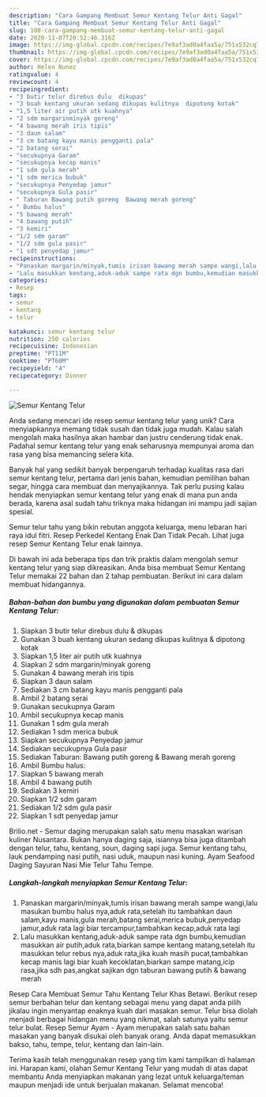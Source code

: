 ```yaml
---
description: "Cara Gampang Membuat Semur Kentang Telur Anti Gagal"
title: "Cara Gampang Membuat Semur Kentang Telur Anti Gagal"
slug: 108-cara-gampang-membuat-semur-kentang-telur-anti-gagal
date: 2020-11-07T20:52:46.316Z
image: https://img-global.cpcdn.com/recipes/7e9af3ad0a4faa5a/751x532cq70/semur-kentang-telur-foto-resep-utama.jpg
thumbnail: https://img-global.cpcdn.com/recipes/7e9af3ad0a4faa5a/751x532cq70/semur-kentang-telur-foto-resep-utama.jpg
cover: https://img-global.cpcdn.com/recipes/7e9af3ad0a4faa5a/751x532cq70/semur-kentang-telur-foto-resep-utama.jpg
author: Helen Nunez
ratingvalue: 4
reviewcount: 4
recipeingredient:
- "3 butir telur direbus dulu  dikupas"
- "3 buah kentang ukuran sedang dikupas kulitnya  dipotong kotak"
- "1,5 liter air putih utk kuahnya"
- "2 sdm margarinminyak goreng"
- "4 bawang merah iris tipis"
- "3 daun salam"
- "3 cm batang kayu manis pengganti pala"
- "2 batang serai"
- "secukupnya Garam"
- "secukupnya kecap manis"
- "1 sdm gula merah"
- "1 sdm merica bubuk"
- "secukupnya Penyedap jamur"
- "secukupnya Gula pasir"
- " Taburan Bawang putih goreng  Bawang merah goreng"
- " Bumbu halus"
- "5 bawang merah"
- "4 bawang putih"
- "3 kemiri"
- "1/2 sdm garam"
- "1/2 sdm gula pasir"
- "1 sdt penyedap jamur"
recipeinstructions:
- "Panaskan margarin/minyak,tumis irisan bawang merah sampe wangi,lalu masukan bumbu halus nya,aduk rata,setelah itu tambahkan daun salam,kayu manis,gula merah,batang serai,merica bubuk,penyedap jamur,aduk rata lagi biar tercampur,tambahkan kecap,aduk rata lagi"
- "Lalu masukkan kentang,aduk-aduk sampe rata dgn bumbu,kemudian masukkan air putih,aduk rata,biarkan sampe kentang matang,setelah itu masukkan telur rebus nya,aduk rata,jika kuah masih pucat,tambahkan kecap manis lagi biar kuah kecoklatan,biarkan sampe matang,icip rasa,jika sdh pas,angkat sajikan dgn taburan bawang putih &amp; bawang merah"
categories:
- Resep
tags:
- semur
- kentang
- telur

katakunci: semur kentang telur 
nutrition: 250 calories
recipecuisine: Indonesian
preptime: "PT11M"
cooktime: "PT60M"
recipeyield: "4"
recipecategory: Dinner

---
```



![Semur Kentang Telur](https://img-global.cpcdn.com/recipes/7e9af3ad0a4faa5a/751x532cq70/semur-kentang-telur-foto-resep-utama.jpg)

Anda sedang mencari ide resep semur kentang telur yang unik? Cara menyiapkannya memang tidak susah dan tidak juga mudah. Kalau salah mengolah maka hasilnya akan hambar dan justru cenderung tidak enak. Padahal semur kentang telur yang enak seharusnya mempunyai aroma dan rasa yang bisa memancing selera kita.

Banyak hal yang sedikit banyak berpengaruh terhadap kualitas rasa dari semur kentang telur, pertama dari jenis bahan, kemudian pemilihan bahan segar, hingga cara membuat dan menyajikannya. Tak perlu pusing kalau hendak menyiapkan semur kentang telur yang enak di mana pun anda berada, karena asal sudah tahu triknya maka hidangan ini mampu jadi sajian spesial.

Semur telur tahu yang bikin rebutan anggota keluarga, menu lebaran hari raya idul fitri. Resep Perkedel Kentang Enak Dan Tidak Pecah. Lihat juga resep Semur Kentang Telur enak lainnya.


Di bawah ini ada beberapa tips dan trik praktis dalam mengolah semur kentang telur yang siap dikreasikan. Anda bisa membuat Semur Kentang Telur memakai 22 bahan dan 2 tahap pembuatan. Berikut ini cara dalam membuat hidangannya.

<!--inarticleads1-->

##### Bahan-bahan dan bumbu yang digunakan dalam pembuatan Semur Kentang Telur:

1. Siapkan 3 butir telur direbus dulu &amp; dikupas
1. Gunakan 3 buah kentang ukuran sedang dikupas kulitnya &amp; dipotong kotak
1. Siapkan 1,5 liter air putih utk kuahnya
1. Siapkan 2 sdm margarin/minyak goreng
1. Gunakan 4 bawang merah iris tipis
1. Siapkan 3 daun salam
1. Sediakan 3 cm batang kayu manis pengganti pala
1. Ambil 2 batang serai
1. Gunakan secukupnya Garam
1. Ambil secukupnya kecap manis
1. Gunakan 1 sdm gula merah
1. Sediakan 1 sdm merica bubuk
1. Siapkan secukupnya Penyedap jamur
1. Sediakan secukupnya Gula pasir
1. Sediakan  Taburan: Bawang putih goreng &amp; Bawang merah goreng
1. Ambil  Bumbu halus:
1. Siapkan 5 bawang merah
1. Ambil 4 bawang putih
1. Sediakan 3 kemiri
1. Siapkan 1/2 sdm garam
1. Sediakan 1/2 sdm gula pasir
1. Siapkan 1 sdt penyedap jamur


Brilio.net - Semur daging merupakan salah satu menu masakan warisan kuliner Nusantara. Bukan hanya daging saja, isiannya bisa juga ditambah dengan telur, tahu, kentang, soun, daging sapi juga. Semur kentang tahu, lauk pendamping nasi putih, nasi uduk, maupun nasi kuning. Ayam Seafood Daging Sayuran Nasi Mie Telur Tahu Tempe. 

<!--inarticleads2-->

##### Langkah-langkah menyiapkan Semur Kentang Telur:

1. Panaskan margarin/minyak,tumis irisan bawang merah sampe wangi,lalu masukan bumbu halus nya,aduk rata,setelah itu tambahkan daun salam,kayu manis,gula merah,batang serai,merica bubuk,penyedap jamur,aduk rata lagi biar tercampur,tambahkan kecap,aduk rata lagi
1. Lalu masukkan kentang,aduk-aduk sampe rata dgn bumbu,kemudian masukkan air putih,aduk rata,biarkan sampe kentang matang,setelah itu masukkan telur rebus nya,aduk rata,jika kuah masih pucat,tambahkan kecap manis lagi biar kuah kecoklatan,biarkan sampe matang,icip rasa,jika sdh pas,angkat sajikan dgn taburan bawang putih &amp; bawang merah


Resep Cara Membuat Semur Tahu Kentang Telur Khas Betawi. Berikut resep semur berbahan telur dan kentang sebagai menu yang dapat anda pilih jikalau ingin menyantap enaknya kuah dari masakan semur. Telur bisa diolah menjadi berbagai hidangan menu yang nikmat, salah satunya yaitu semur telur bulat. Resep Semur Ayam - Ayam merupakan salah satu bahan masakan yang banyak disukai oleh banyak orang. Anda dapat memasukkan bakso, tahu, tempe, telur, kentang dan lain-lain. 

Terima kasih telah menggunakan resep yang tim kami tampilkan di halaman ini. Harapan kami, olahan Semur Kentang Telur yang mudah di atas dapat membantu Anda menyiapkan makanan yang lezat untuk keluarga/teman maupun menjadi ide untuk berjualan makanan. Selamat mencoba!
